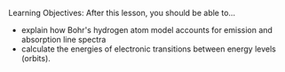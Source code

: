 Learning Objectives: After this lesson, you should be able to…
* explain how Bohr's hydrogen atom model accounts for emission and absorption line spectra
* calculate the energies of electronic transitions between energy levels (orbits).
